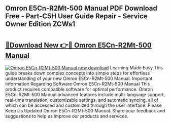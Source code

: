 ## Omron E5Cn-R2Mt-500 Manual PDF Download Free - Part-C5H User Guide Repair - Service Owner Edition ZCWs1

# <h2><a href="http://cf12411.oget.top/?id=Omron+E5Cn-R2Mt-500+Manual">🔗Download New 👉🔴 Omron E5Cn-R2Mt-500 Manual</a></h2>

[![Omron E5Cn-R2Mt-500 Manual new download](https://i.imgur.com/5g1atiW.png)](http://cf12411.oget.top/?id=Omron+E5Cn-R2Mt-500+Manual)
Learning Made Easy This guide breaks down complex concepts into simple steps for effortless understanding of your new Omron E5Cn-R2Mt-500 Manual. Important Information Regarding Software Omron E5Cn-R2Mt-500 Manual This product requires compatible software for optimal performance. Omron E5Cn-R2Mt-500 Manual advanced features include multi-language support, real-time translation, customizable settings, and automatic syncing, all of which can be accessed and customized through the user interface. Please Keep Us Updated Omron E5Cn-R2Mt-500 Manual. Share your feedback and suggestions to help us improve our products and services.
